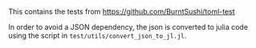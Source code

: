 This contains the tests from https://github.com/BurntSushi/toml-test

In order to avoid a JSON dependency, the json is converted to julia code using
the script in `test/utils/convert_json_to_jl.jl`.
